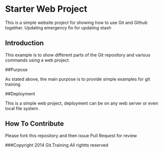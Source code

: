 # Starter Web Project

This is a simple website project for showing 
how to use Git and Github together. Updating emergency fix for updating stash

## Introduction

This example is to show different parts
of the Git repository and various commands using a web project.

##Purpose

As stated above, the main purpose is to provide simple examples for git training

##Deployment

This is a simple web project, deployment can be on any web server or even local file system.

## How To Contribute

Please fork this repository and then issue Pull Request for review

###Copyright
2014 Git.Training All rightts reserved